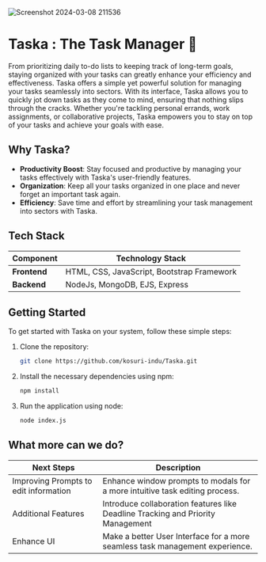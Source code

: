 ![Screenshot 2024-03-08 211536](https://github.com/kosuri-indu/Taska/assets/118645569/bd0168bf-a2f0-4b6b-9c7d-24a3523c92bc) 

# Taska : The Task Manager 📝

From prioritizing daily to-do lists to keeping track of long-term goals, staying organized with your tasks can greatly enhance your efficiency and effectiveness. Taska offers a simple yet powerful solution for managing your tasks seamlessly into sectors. With its interface, Taska allows you to quickly jot down tasks as they come to mind, ensuring that nothing slips through the cracks. Whether you're tackling personal errands, work assignments, or collaborative projects, Taska empowers you to stay on top of your tasks and achieve your goals with ease.

## Why Taska?

- **Productivity Boost**: Stay focused and productive by managing your tasks effectively with Taska's user-friendly features.
- **Organization**: Keep all your tasks organized in one place and never forget an important task again.
- **Efficiency**: Save time and effort by streamlining your task management into sectors with Taska.

## Tech Stack

| Component        | Technology Stack                           |
|------------------|--------------------------------------------|
| **Frontend**     | HTML, CSS, JavaScript, Bootstrap Framework |
| **Backend**      | NodeJs, MongoDB, EJS, Express              |

## Getting Started

<!-- ### Try it out here : -->

To get started with Taska on your system, follow these simple steps:

1. Clone the repository:
   
   ```bash
   git clone https://github.com/kosuri-indu/Taska.git
   ```
1. Install the necessary dependencies using npm:
   
   ```bash
   npm install
   ```
3. Run the application using node:
   
   ```bash
   node index.js
   ```
   
## What more can we do?

| Next Steps                   | Description                                                |
|-------------------------------|-------------------------------------------------------------|
| Improving Prompts to edit information | Enhance window prompts to modals for a more intuitive task editing process. |
| Additional Features | Introduce collaboration features like Deadline Tracking and Priority Management |
| Enhance UI  | Make a better User Interface for a more seamless task management experience. |

<br/>
<br/>
